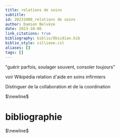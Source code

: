 ```yaml
---
title: relations de soins
subtitle:
id: 20231006_relations de soins
author: Damien Belvèze
date: 2023-10-06
link_citations: true
bibliography: biblio/Obsidian.bib
biblio_style: csl\ieee.csl
aliases: []
tags: []
---
```

"guérir parfois, soulager souvent, consoler toujours"


voir Wikipédia relation d'aide en soins infirmiers

Distinguer de la collaboration et de la coordination





$\newline$
# bibliographie
$\newline$






